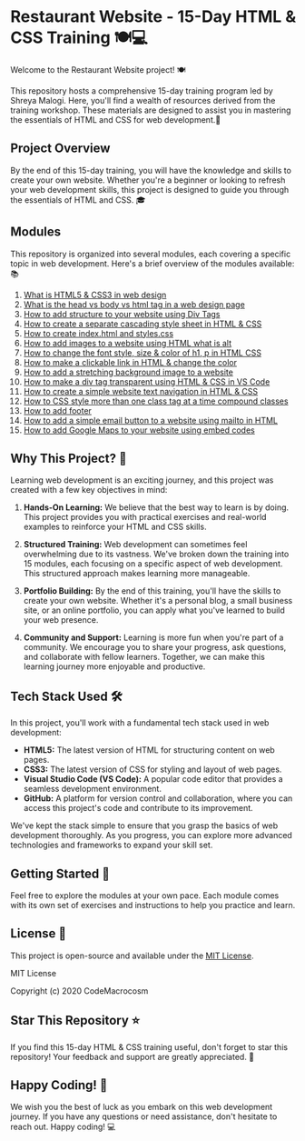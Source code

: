 # Restaurant Website - 15-Day HTML & CSS Training 🍽️💻

Welcome to the Restaurant Website project! 🍽️

This repository hosts a comprehensive 15-day training program led by Shreya Malogi. Here, you'll find a wealth of resources derived from the training workshop. These materials are designed to assist you in mastering the essentials of HTML and CSS for web development.🚀

## Project Overview

By the end of this 15-day training, you will have the knowledge and skills to create your own website. Whether you're a beginner or looking to refresh your web development skills, this project is designed to guide you through the essentials of HTML and CSS. 🎓

## Modules

This repository is organized into several modules, each covering a specific topic in web development. Here's a brief overview of the modules available: 📚

1. [What is HTML5 & CSS3 in web design](01%20What%20is%20HTML5%20%26%20CSS3%20in%20web%20design)
2. [What is the head vs body vs html tag in a web design page](02%20What%20is%20the%20head%20vs%20body%20vs%20html%20tag%20in%20a%20web%20design%20page)
3. [How to add structure to your website using Div Tags](03%20How%20to%20add%20structure%20to%20your%20website%20using%20Div%20Tags)
4. [How to create a separate cascading style sheet in HTML & CSS](04%20How%20to%20create%20a%20separate%20cascading%20style%20sheet%20in%20HTML%20%26%20CSS)
5. [How to create index.html and styles.css](05%20How%20to%20create%20index.html%20and%20styles.css)
6. [How to add images to a website using HTML what is alt](06%20How%20to%20add%20images%20to%20a%20website%20using%20HTML%20what%20is%20alt)
7. [How to change the font style, size & color of h1, p in HTML CSS](07%20How%20to%20change%20the%20font%20style%2C%20size%20%26%20color%20of%20h1%2C%20p%20in%20HTML%20CSS)
8. [How to make a clickable link in HTML & change the color](08%20How%20to%20make%20a%20clickable%20link%20in%20HTML%20%26%20change%20the%20color)
9. [How to add a stretching background image to a website](09%20How%20to%20add%20a%20stretching%20background%20image%20to%20a%20website)
10. [How to make a div tag transparent using HTML & CSS in VS Code](10%20How%20to%20make%20a%20div%20tag%20transparent%20using%20HTML%20%26%20CSS%20in%20VS%20Code)
11. [How to create a simple website text navigation in HTML & CSS](11%20How%20to%20create%20a%20simple%20website%20text%20navigation%20in%20HTML%20%26%20CSS)
12. [How to CSS style more than one class tag at a time compound classes](12%20How%20to%20CSS%20style%20more%20than%20one%20class%20tag%20at%20a%20time%20compound%20classes)
13. [How to add footer](13%20How%20to%20add%20footer)
14. [How to add a simple email button to a website using mailto in HTML](14%20How%20to%20add%20a%20simple%20email%20button%20to%20a%20website%20using%20mailto%20in%20HTML)
15. [How to add Google Maps to your website using embed codes](15%20How%20to%20add%20Google%20Maps%20to%20your%20website%20using%20embed%20codes)

## Why This Project? 🤔

Learning web development is an exciting journey, and this project was created with a few key objectives in mind:

1. **Hands-On Learning:** We believe that the best way to learn is by doing. This project provides you with practical exercises and real-world examples to reinforce your HTML and CSS skills.

2. **Structured Training:** Web development can sometimes feel overwhelming due to its vastness. We've broken down the training into 15 modules, each focusing on a specific aspect of web development. This structured approach makes learning more manageable.

3. **Portfolio Building:** By the end of this training, you'll have the skills to create your own website. Whether it's a personal blog, a small business site, or an online portfolio, you can apply what you've learned to build your web presence.

4. **Community and Support:** Learning is more fun when you're part of a community. We encourage you to share your progress, ask questions, and collaborate with fellow learners. Together, we can make this learning journey more enjoyable and productive.

## Tech Stack Used 🛠️

In this project, you'll work with a fundamental tech stack used in web development:

- **HTML5:** The latest version of HTML for structuring content on web pages.
- **CSS3:** The latest version of CSS for styling and layout of web pages.
- **Visual Studio Code (VS Code):** A popular code editor that provides a seamless development environment.
- **GitHub:** A platform for version control and collaboration, where you can access this project's code and contribute to its improvement.

We've kept the stack simple to ensure that you grasp the basics of web development thoroughly. As you progress, you can explore more advanced technologies and frameworks to expand your skill set.


## Getting Started 🚀

Feel free to explore the modules at your own pace. Each module comes with its own set of exercises and instructions to help you practice and learn.

## License 📜

This project is open-source and available under the [MIT License](LICENSE). 

MIT License

Copyright (c) 2020 CodeMacrocosm

## Star This Repository ⭐

If you find this 15-day HTML & CSS training useful, don't forget to star this repository! Your feedback and support are greatly appreciated. 🙌

## Happy Coding! 🎉

We wish you the best of luck as you embark on this web development journey. If you have any questions or need assistance, don't hesitate to reach out. Happy coding! 💻

